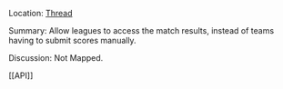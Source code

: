 Location: [Thread](https://discord.com/channels/1092928496474521700/1142427756009902151)

Summary:
Allow leagues to access the match results, instead of teams having to submit scores manually.

Discussion:
Not Mapped.

[[API]]